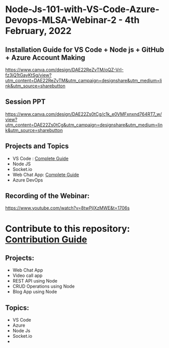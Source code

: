 # Node-Js-101-with-VS-Code-Azure-Devops-MLSA-Webinar-2 - 4th February, 2022

## Installation Guide for VS Code + Node js + GitHub + Azure Account Making
https://www.canva.com/design/DAE22ReZvTM/oQZ-VrI-fz3jQ1tGayKtSg/view?utm_content=DAE22ReZvTM&utm_campaign=designshare&utm_medium=link&utm_source=sharebutton

## Session PPT
https://www.canva.com/design/DAE22Zs0tCg/c1k_e0VMFxnxnd764RT7_w/view?utm_content=DAE22Zs0tCg&utm_campaign=designshare&utm_medium=link&utm_source=sharebutton

## Projects and Topics
- VS Code : [Complete Guide](https://github.com/A-GHOSH-dev/Node-Js-101-with-VS-Code-Azure-Devops-MLSA-Webinar-2/blob/master/VSCODE.md)
- Node JS
- Socket.io
- Web Chat App: [Complete Guide](https://github.com/A-GHOSH-dev/Node-Js-101-with-VS-Code-Azure-Devops-MLSA-Webinar-2/blob/master/Nodechatapp/notes.md)
- Azure DevOps

## Recording of the Webinar:
https://www.youtube.com/watch?v=8twPjlXzMWE&t=1706s

# Contribute to this repository: [Contribution Guide](https://github.com/A-GHOSH-dev/Node-Js-101-with-VS-Code-Azure-Devops-MLSA-Webinar-2/blob/master/Contribution%20Guide.md)

## Projects:
- Web Chat App
- Video call app
- REST API using Node
- CRUD Operations using Node
- Blog App using Node

## Topics:
- VS Code
- Azure
- Node Js
- Socket.io
- 
